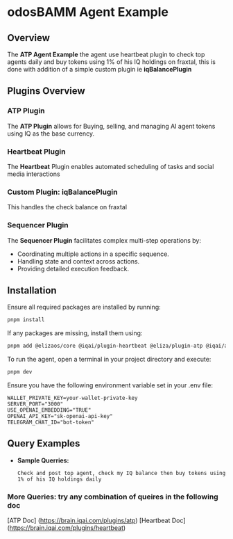 # odosBAMM Agent Example

## Overview

The **ATP Agent Example** the agent use heartbeat plugin to check top agents daily and buy tokens using 1% of his IQ holdings on fraxtal, this is done with addition of a simple custom plugin ie **iqBalancePlugin**

## Plugins Overview

### ATP Plugin

The **ATP Plugin** allows for Buying, selling, and managing AI agent tokens using IQ as the base currency.

### Heartbeat Plugin

The **Heartbeat** Plugin enables automated scheduling of tasks and social media interactions

### Custom Plugin: iqBalancePlugin

This handles the check balance on fraxtal

### Sequencer Plugin

The **Sequencer Plugin** facilitates complex multi-step operations by:

- Coordinating multiple actions in a specific sequence.
- Handling state and context across actions.
- Providing detailed execution feedback.

## Installation

Ensure all required packages are installed by running:

```bash
pnpm install
```

If any packages are missing, install them using:

```bash
pnpm add @elizaos/core @iqai/plugin-heartbeat @eliza/plugin-atp @iqai/agent @iqai/plugin-sequencer @eliza/plugin-bootstrap @elizaos/adapter-sqlite @elizaos/client-direct node:path node:fs @iqai/plugin-sequencer
```

To run the agent, open a terminal in your project directory and execute:

```bash
pnpm dev
```

Ensure you have the following environment variable set in your .env file:

```env
WALLET_PRIVATE_KEY=your-wallet-private-key
SERVER_PORT="3000"
USE_OPENAI_EMBEDDING="TRUE"
OPENAI_API_KEY="sk-openai-api-key"
TELEGRAM_CHAT_ID="bot-token"
```

## Query Examples

- **Sample Querries:**

  ```plaintext
  Check and post top agent, check my IQ balance then buy tokens using 1% of his IQ holdings daily
  ```

### More Queries: try any combination of queires in the following doc

[ATP Doc] (https://brain.iqai.com/plugins/atp)
[Heartbeat Doc] (https://brain.iqai.com/plugins/heartbeat)
